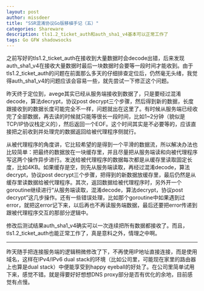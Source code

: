```yaml
---
layout: post
author: missdeer
title: "SSR混淆协议Go版移植手记（五）"
categories: Shareware
description: tls1.2_ticket_auth和auth_sha1_v4基本可以正常工作了
tags: Go GFW shadowsocks 
---
```


之前写好的tls1.2_ticket_auth在接收到大量数据时会decode出错，后来发现auth_sha1_v4在接收大量数据时最后一块数据时会要等一段时间才能收到。由于tls1.2_ticket_auth的问题在前面那么多天的仔细排查定位后，仍然毫无头绪，我觉得auth_sha1_v4的问题应该会容易一些，就先尝试一下修正这个问题。

昨天终于定位到，avege其实已经从服务端接收到数据了，只是要经过混淆decode，算法decrypt，协议post decrypt三个步骤，然后得到新的数据，长度跟接收到的数据长度可能完全不一样，问题就出在这里了。有时候从服务端已经收完了全部数据，再去读的时候就只能等很长一段时间，比如1~2分钟（貌似是TCP/IP协议栈定义的），然后返回一个EOF。这个时间其实是不必要等的，应该直接把之前收到并处理完的数据返回给被代理程序侧就行。

从被代理程序的角度讲，它比较希望的是得到一个平滑的数据流，所以解决办法也比较简单：把最终的数据放在一块缓存里，并且尽量把从服务端读和向被代理程序写这两个操作异步进行。发送给被代理程序的数据每次都是从缓存里读取固定长度，比如4KB。如果缓存是空，则先从服务端读取，再经过混淆decode，算法decrypt，协议post decrypt三个步骤，把得到的新数据放缓存里，最后仍然是从缓存里读数据给被代理程序。其次，返回数据给被代理程序时，另外开一个goroutine继续进行“从服务端读取，混淆decode，算法decrypt，协议post decrypt”这几步操作。还有一些错误处理，比如那个goroutine中如果遇到过error，就把这error记下来，以后再也不再读服务端数据，最后还要把error传递到跟被代理程序交互的那部分逻辑中。

修改后测试结果auth_sha1_v4确实可以一次连续把所有数据都接收了。而且，tls1.2_ticket_auth也能正常工作了，真是意料之外，情理之中啊。

----

昨天随手把连接服务端的逻辑稍微修改了下，不再使用IP地址直接连接，而是使用域名，这样在IPv4/IPv6 dual stack的环境（比如公司里，可能现在家里的路由器上也算是dual stack）中便能享受到happy eyeball的好处了。在公司里简单试用下来，感觉不错。就是得要好好想想DNS proxy部分是否有优化的余地，目前感觉有点慢。